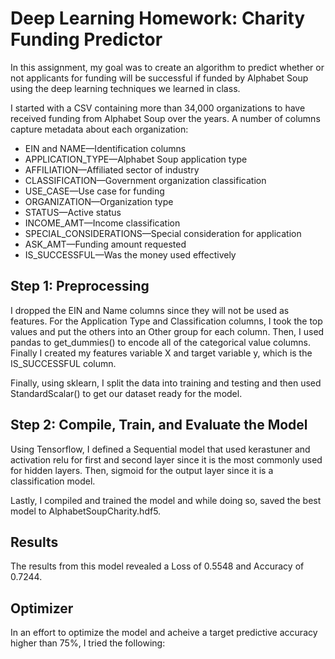 # Deep Learning Homework: Charity Funding Predictor

In this assignment, my goal was to create an algorithm to predict whether or not applicants for funding will be successful if funded by Alphabet Soup using the deep learning techniques we learned in class. 

I started with a CSV containing more than 34,000 organizations to have received funding from Alphabet Soup over the years. A number of columns capture metadata about each organization:

  - EIN and NAME—Identification columns
  - APPLICATION_TYPE—Alphabet Soup application type
  - AFFILIATION—Affiliated sector of industry
  - CLASSIFICATION—Government organization classification
  - USE_CASE—Use case for funding
  - ORGANIZATION—Organization type
  - STATUS—Active status
  - INCOME_AMT—Income classification
  - SPECIAL_CONSIDERATIONS—Special consideration for application
  - ASK_AMT—Funding amount requested
  - IS_SUCCESSFUL—Was the money used effectively


## Step 1: Preprocessing

I dropped the EIN and Name columns since they will not be used as features.
For the Application Type and Classification columns, I took the top values and put the others into an Other group for each column.
Then, I used pandas to get_dummies() to encode all of the categorical value columns. Finally I created my features variable X and target variable y, which is the IS_SUCCESSFUL column.

Finally, using sklearn, I split the data into training and testing and then used StandardScalar() to get our dataset ready for the model.

## Step 2: Compile, Train, and Evaluate the Model

Using Tensorflow, I defined a Sequential model that used kerastuner and activation relu for first and second layer since it is the most commonly used for hidden layers. Then,  sigmoid for the output layer since it is a classification model.  

Lastly, I compiled and trained the model and while doing so, saved the best model to AlphabetSoupCharity.hdf5.

## Results

The results from this model revealed a Loss of 0.5548 and Accuracy of 0.7244.

## Optimizer

In an effort to optimize the model and acheive a target predictive accuracy higher than 75%, I tried the following:

